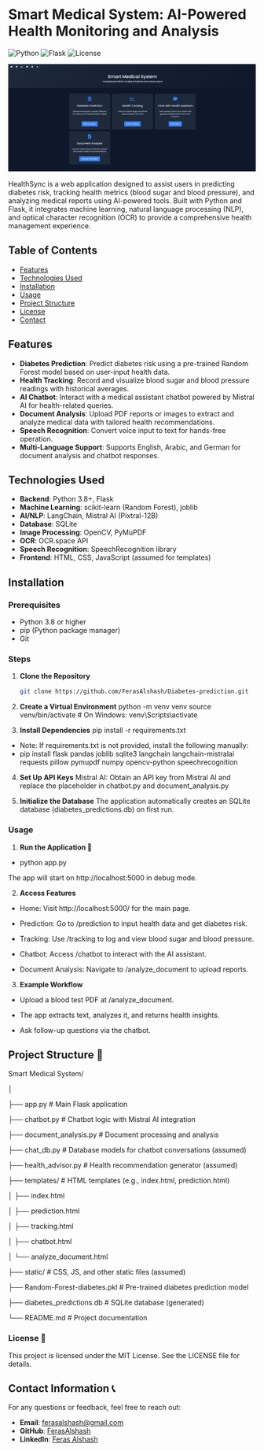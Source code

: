 # Smart Medical System: AI-Powered Health Monitoring and Analysis


![Python](https://img.shields.io/badge/Python-3.8%2B-blue)
![Flask](https://img.shields.io/badge/Flask-2.0%2B-green)
![License](https://img.shields.io/badge/License-MIT-yellow)

![Smart-Medical-System](https://github.com/FerasAlshash/Smart-Medical-System/blob/main/Smart%20Medical%20System.png)

HealthSync is a web application designed to assist users in predicting diabetes risk, tracking health metrics (blood sugar and blood pressure), and analyzing medical reports using AI-powered tools.
Built with Python and Flask, it integrates machine learning, natural language processing (NLP), and optical character recognition (OCR) to provide a comprehensive health management experience.

## Table of Contents
- [Features](#features)
- [Technologies Used](#technologies-used)
- [Installation](#installation)
- [Usage](#usage)
- [Project Structure](#project-structure)
- [License](#license)
- [Contact](#contact)

## Features
- **Diabetes Prediction**: Predict diabetes risk using a pre-trained Random Forest model based on user-input health data.
- **Health Tracking**: Record and visualize blood sugar and blood pressure readings with historical averages.
- **AI Chatbot**: Interact with a medical assistant chatbot powered by Mistral AI for health-related queries.
- **Document Analysis**: Upload PDF reports or images to extract and analyze medical data with tailored health recommendations.
- **Speech Recognition**: Convert voice input to text for hands-free operation.
- **Multi-Language Support**: Supports English, Arabic, and German for document analysis and chatbot responses.

## Technologies Used
- **Backend**: Python 3.8+, Flask
- **Machine Learning**: scikit-learn (Random Forest), joblib
- **AI/NLP**: LangChain, Mistral AI (Pixtral-12B)
- **Database**: SQLite
- **Image Processing**: OpenCV, PyMuPDF
- **OCR**: OCR.space API
- **Speech Recognition**: SpeechRecognition library
- **Frontend**: HTML, CSS, JavaScript (assumed for templates)

## Installation

### Prerequisites
- Python 3.8 or higher
- pip (Python package manager)
- Git

### Steps
1. **Clone the Repository**
   ```bash
   git clone https://github.com/FerasAlshash/Diabetes-prediction.git


2. **Create a Virtual Environment**
python -m venv venv
source venv/bin/activate  # On Windows: venv\Scripts\activate

3. **Install Dependencies**
pip install -r requirements.txt

*  Note: If requirements.txt is not provided, install the following manually:
*  pip install flask pandas joblib sqlite3 langchain langchain-mistralai requests pillow pymupdf numpy opencv-python speechrecognition

4. **Set Up API Keys**
Mistral AI: Obtain an API key from Mistral AI and replace the placeholder in chatbot.py and document_analysis.py

5. **Initialize the Database**
The application automatically creates an SQLite database (diabetes_predictions.db) on first run.

### Usage
1. **Run the Application 🚀**

*  python app.py

The app will start on http://localhost:5000 in debug mode.

2. **Access Features**

*  Home: Visit http://localhost:5000/ for the main page.

*  Prediction: Go to /prediction to input health data and get diabetes risk.

*  Tracking: Use /tracking to log and view blood sugar and blood pressure.

*  Chatbot: Access /chatbot to interact with the AI assistant.

*  Document Analysis: Navigate to /analyze_document to upload reports.

3. **Example Workflow**

*  Upload a blood test PDF at /analyze_document.

*  The app extracts text, analyzes it, and returns health insights.

*  Ask follow-up questions via the chatbot.

## Project Structure 📂

Smart Medical System/

│

├── app.py                  # Main Flask application

├── chatbot.py              # Chatbot logic with Mistral AI integration

├── document_analysis.py    # Document processing and analysis

├── chat_db.py              # Database models for chatbot conversations (assumed)

├── health_advisor.py       # Health recommendation generator (assumed)

├── templates/              # HTML templates (e.g., index.html, prediction.html)

│   ├── index.html

│   ├── prediction.html

│   ├── tracking.html

│   ├── chatbot.html

│   └── analyze_document.html

├── static/                     # CSS, JS, and other static files (assumed)

├── Random-Forest-diabetes.pkl  # Pre-trained diabetes prediction model

├── diabetes_predictions.db     # SQLite database (generated)

└── README.md                   # Project documentation

### License 📜

This project is licensed under the MIT License. See the LICENSE file for details.

## Contact Information 📞

For any questions or feedback, feel free to reach out:

- **Email**: [ferasalshash@gmail.com](mailto:ferasalshash@gmail.com)  
- **GitHub**: [FerasAlshash](https://github.com/FerasAlshash)  
- **LinkedIn**: [Feras Alshash](https://www.linkedin.com/in/feras-alshash-bb3106a9/)  


